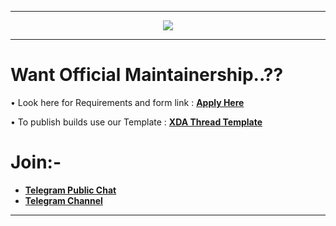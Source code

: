 -----------------------------------------------------------------------------

<p align="center">
 <img src="https://github.com/SuperiorOS/android_vendor_superior/blob/eleven/Phoenix.png" > 
</p>

-----------------------------------------------------------------------------

Want Official Maintainership..??
=================================

• Look here for Requirements and form link : [**Apply Here**](https://github.com/SuperiorOS-Devices/official_devices/blob/eleven/README.md)

• To publish builds use our Template : [**XDA Thread Template**](https://github.com/SuperiorOS/superior_extras/blob/master/XDA-Thread%20Template-ten.txt)

Join:-
======

* [**Telegram Public Chat**](https://t.me/superioros)
* [**Telegram Channel**](https://t.me/superior_os)


----------------------------------------------------------------------------
